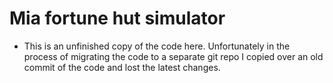 # Mia fortune hut simulator

* This is an unfinished copy of the code here. Unfortunately in the process of migrating the code to a separate git repo I copied over an old commit of the code and lost the latest changes. 
